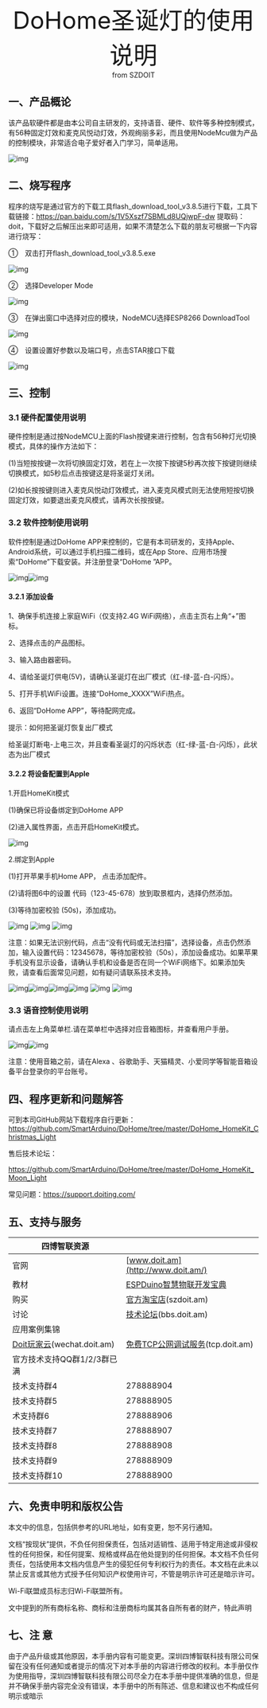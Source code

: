  <center> <font size=10> DoHome圣诞灯的使用说明 </font></center>

<center> from SZDOIT </center>

##  一、产品概论

该产品软硬件都是由本公司自主研发的，支持语音、硬件、软件等多种控制模式，有56种固定灯效和麦克风悦动灯效，外观绚丽多彩，而且使用NodeMcu做为产品的控制模块，非常适合电子爱好者入门学习，简单适用。

![img](https://github.com/SmartArduino/zhdocs/raw/master/zhSmartProduct/DoHomeChristmasTree/wps2.jpg)

## 二、烧写程序

程序的烧写是通过官方的下载工具flash_download_tool_v3.8.5进行下载，工具下载链接：https://pan.baidu.com/s/1V5Xszf7SBMLd8UQjwpF-dw 提取码：doit，下载好之后解压出来即可适用，如果不清楚怎么下载的朋友可根据一下内容进行烧写：

①　双击打开flash_download_tool_v3.8.5.exe

![img](https://github.com/SmartArduino/zhdocs/raw/master/zhSmartProduct/DoHomeChristmasTree/wps3.jpg) 

②　选择Developer Mode

![img](https://github.com/SmartArduino/zhdocs/raw/master/zhSmartProduct/DoHomeChristmasTree/wps4.jpg) 

③　在弹出窗口中选择对应的模块，NodeMCU选择ESP8266 DownloadTool

![img](https://github.com/SmartArduino/zhdocs/raw/master/zhSmartProduct/DoHomeChristmasTree/wps5.jpg) 

④　设置设置好参数以及端口号，点击STAR接口下载

![img](https://github.com/SmartArduino/zhdocs/raw/master/zhSmartProduct/DoHomeChristmasTree/wps6.jpg) 

 

## 三、控制

### 3.1 硬件配置使用说明

硬件控制是通过按NodeMCU上面的Flash按键来进行控制，包含有56种灯光切换模式，具体的操作方法如下：

(1)当短按按键一次将切换固定灯效，若在上一次按下按键5秒再次按下按键则继续切换模式，如5秒后点击按键这是将圣诞灯关闭。

(2)如长按按键则进入麦克风悦动灯效模式，进入麦克风模式则无法使用短按切换固定灯效，如要退出麦克风模式，请再次长按按键。

### 3.2 软件控制使用说明

软件控制是通过DoHome APP来控制的，它是有本司研发的，支持Apple、Android系统，可以通过手机扫描二维码，或在App Store、应用市场搜索“DoHome”下载安装。并注册登录“DoHome ”APP。

![img](https://github.com/SmartArduino/zhdocs/raw/master/zhSmartProduct/DoHomeChristmasTree/wps7.jpg)![img](https://github.com/SmartArduino/zhdocs/raw/master/zhSmartProduct/DoHomeChristmasTree/wps8.jpg) 

 

#### 3.2.1 添加设备

1、确保手机连接上家庭WiFi（仅支持2.4G WiFi网络），点击主页右上角“+”图标。

2、选择点击的产品图标。

3、输入路由器密码。

4、请给圣诞灯供电(5V)，请确认圣诞灯在出厂模式（红-绿-蓝-白-闪烁）。

5、打开手机WiFi设置。连接“DoHome_XXXX”WiFi热点。

6、返回“DoHome APP”，等待配网完成。

提示：如何把圣诞灯恢复出厂模式

给圣诞灯断电-上电三次，并且查看圣诞灯的闪烁状态（红-绿-蓝-白-闪烁），此状态为出厂模式

#### 3.2.2 将设备配置到Apple

1.开启HomeKit模式

(1)确保已将设备绑定到DoHome APP

(2)进入属性界面，点击开启HomeKit模式。

![img](https://github.com/SmartArduino/zhdocs/raw/master/zhSmartProduct/DoHomeChristmasTree/wps9.png) 

2.绑定到Apple

(1)打开苹果手机Home APP， 点击添加配件。

(2)请将图6中的设置 代码（123-45-678）放到取景框内，选择仍然添加。

(3)等待加密校验 (50s)，添加成功。

  ![img](https://github.com/SmartArduino/zhdocs/raw/master/zhSmartProduct/DoHomeChristmasTree/wps10.png)   ![img](https://github.com/SmartArduino/zhdocs/raw/master/zhSmartProduct/DoHomeChristmasTree/wps11.png)  ![img](https://github.com/SmartArduino/zhdocs/raw/master/zhSmartProduct/DoHomeChristmasTree/wps12.jpg)

注意：如果无法识别代码，点击“没有代码或无法扫描”，选择设备，点击仍然添加，输入设置代码：12345678，等待加密校验（50s），添加设备成功。如果苹果手机没有显示设备，请确认手机和设备是否在同一个WiFi网络下。如果添加失败，请查看后面常见问题，如有疑问请联系技术支持。

![img](https://github.com/SmartArduino/zhdocs/raw/master/zhSmartProduct/DoHomeChristmasTree/wps13.png)![img](https://github.com/SmartArduino/zhdocs/raw/master/zhSmartProduct/DoHomeChristmasTree/wps14.png)![img](https://github.com/SmartArduino/zhdocs/raw/master/zhSmartProduct/DoHomeChristmasTree/wps15.png)![img](https://github.com/SmartArduino/zhdocs/raw/master/zhSmartProduct/DoHomeChristmasTree/wps16.png)    ![img](https://github.com/SmartArduino/zhdocs/raw/master/zhSmartProduct/DoHomeChristmasTree/wps17.png)   ![img](https://github.com/SmartArduino/zhdocs/raw/master/zhSmartProduct/DoHomeChristmasTree/wps18.png)

 

### 3.3 语音控制使用说明

请点击左上角菜单栏.请在菜单栏中选择对应音箱图标，并查看用户手册。

![img](https://github.com/SmartArduino/zhdocs/raw/master/zhSmartProduct/DoHomeChristmasTree/wps19.jpg)![img](https://github.com/SmartArduino/zhdocs/raw/master/zhSmartProduct/DoHomeChristmasTree/wps20.jpg) 

注意：使用音箱之前，请在Alexa 、谷歌助手、天猫精灵、小爱同学等智能音箱设备平台登录你的平台账号。

## 四、程序更新和问题解答

可到本司GitHub网站下载程序自行更新：https://github.com/SmartArduino/DoHome/tree/master/DoHome_HomeKit_Christmas_Light

售后技术论坛：

https://github.com/SmartArduino/DoHome/tree/master/DoHome_HomeKit_Moon_Light

常见问题：https://support.doiting.com/

## 五、支持与服务

| 四博智联资源                                        |                                                              |
| --------------------------------------------------- | ------------------------------------------------------------ |
| 官网                                                | [www.doit.am](http://www.doit.am/)                           |
| 教材                                                | [ESPDuino智慧物联开发宝典](https://item.taobao.com/item.htm?spm=a1z10.3-c.w4002-7420449993.9.Bgp1Ll&id=520583000610) |
| 购买                                                | [官方淘宝店](https://szdoit.taobao.com/)(szdoit.am)          |
| 讨论                                                | [技术论坛](http://bbs.doit.am/forum.php)(bbs.doit.am)        |
| 应用案例集锦                                        |                                                              |
| [Doit玩家云](http://wechat.doit.am)(wechat.doit.am) | [免费TCP公网调试服务](http://tcp.doit.am)(tcp.doit.am)       |
| 官方技术支持QQ群1/2/3群已满                         |                                                              |
| 技术支持群4                                         | 278888904                                                    |
| 技术支持群5                                         | 278888905                                                    |
| 术支持群6                                           | 278888906                                                    |
| 技术支持群7                                         | 278888907                                                    |
| 技术支持群8                                         | 278888908                                                    |
| 技术支持群9                                         | 278888909                                                    |
| 技术支持群10                                        | 278888900                                                    |

## 六、免责申明和版权公告

本文中的信息，包括供参考的URL地址，如有变更，恕不另行通知。 

文档“按现状”提供，不负任何担保责任，包括对适销性、适用于特定用途或非侵权性的任何担保，和任何提案、规格或样品在他处提到的任何担保。本文档不负任何责任，包括使用本文档内信息产生的侵犯任何专利权行为的责任。本文档在此未以禁止反言或其他方式授予任何知识产权使用许可，不管是明示许可还是暗示许可。 

Wi-Fi联盟成员标志归Wi-Fi联盟所有。

文中提到的所有商标名称、商标和注册商标均属其各自所有者的财产，特此声明

## 七、注 意

由于产品升级或其他原因，本手册内容有可能变更。深圳四博智联科技有限公司保留在没有任何通知或者提示的情况下对本手册的内容进行修改的权利。本手册仅作为使用指导，深圳四博智联科技有限公司尽全力在本手册中提供准确的信息，但是并不确保手册内容完全没有错误，本手册中的所有陈述、信息和建议也不构成任何明示或暗示